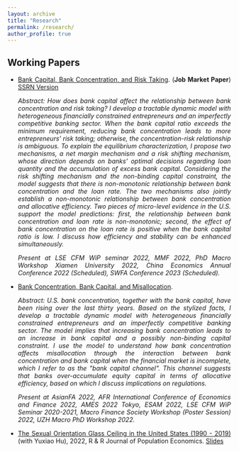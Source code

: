 ```yaml
---
layout: archive
title: "Research"
permalink: /research/
author_profile: true
---
```

<style>
body {
text-align: justify}
</style>

<!--
{% if author.googlescholar %}
  You can also find my articles on <u><a href="{{author.googlescholar}}">my Google Scholar profile</a>.</u>
{% endif %}

{% include base_path %}

{% for post in site.research reversed %}
  {% include archive-single.html %}
{% endfor %}
-->

<!--## Publications

* [Credit Rating Prediction Through Supply Chains: A Machine Learning Approach](https://doi.org/10.1111/poms.13634) (with Jing Wu and Sean X. Zhou)\
 
   
***Production and Operations Management***, forthcoming-->

## Working Papers
* [Bank Capital, Bank Concentration, and Risk Taking](https://ivanyyi.github.io/files/JMP_YUYI.pdf). (**Job Market Paper**) [SSRN Version](https://papers.ssrn.com/sol3/papers.cfm?abstract_id=4250446)
 
  *Abstract: How does bank capital affect the relationship between bank concentration and risk taking? I develop a tractable dynamic model with heterogeneous financially constrained entrepreneurs and an imperfectly competitive banking sector. When the bank capital ratio exceeds the minimum requirement, reducing bank concentration leads to more entrepreneurs' risk taking; otherwise, the concentration-risk relationship is ambiguous. To explain the equilibrium characterization, I propose two mechanisms, a net margin mechanism and a risk shifting mechanism, whose direction depends on banks' optimal decisions regarding loan quantity and the accumulation of excess bank capital. Considering the risk shifting mechanism and the non-binding capital constraint, the model suggests that there is non-monotonic relationship between bank concentration and the loan rate. The two mechanisms also jointly establish a non-monotonic relationship between bank concentration and allocative efficiency. Two pieces of micro-level evidence in the U.S. support the model predictions: first, the relationship between bank concentration and loan rate is non-monotonic; second, the effect of bank concentration on the loan rate is positive when the bank capital ratio is low. I discuss how efficiency and stability can be enhanced simultaneously.*
 
  *Present at LSE CFM WiP seminar 2022, MMF 2022, PhD Macro Workshop Xiamen University 2022, China Economics Annual Conference 2022 (Scheduled), SWFA Conference 2023 (Scheduled).*

* [Bank Concentration, Bank Capital, and Misallocation](https://papers.ssrn.com/sol3/papers.cfm?abstract_id=4046630). 
  
  *Abstract: U.S. bank concentration, together with the bank capital, have been rising over the last thirty years. Based on the stylized facts, I develop a tractable dynamic model with heterogeneous financially constrained entrepreneurs and an imperfectly competitive banking sector. The model implies that increasing bank concentration leads to an increase in bank capital and a possibly non-binding capital constraint. I use the model to understand how bank concentration affects misallocation through the interaction between bank concentration and bank capital when the financial market is incomplete, which I refer to as the "bank capital channel". This channel suggests that banks over-accumulate equity capital in terms of allocative efficiency, based on which I discuss implications on regulations.*
  
    *Present at AsianFA 2022, AFR International Conference of Economics and Finance 2022, AMES 2022 Tokyo, ESAM 2022, LSE CFM WiP Seminar 2020-2021, Macro Finance Society Workshop (Poster Session) 2022,  UZH Macro PhD Workshop 2022.*


* [The Sexual Orientation Glass Ceiling in the United States (1990 - 2019)](https://www.aeaweb.org/conference/2021/preliminary/paper/NfDk3eTB) (with Yuxiao Hu), 2022, R & R Journal of Population Economics. [Slides](https://www.aeaweb.org/conference/2021/preliminary/powerpoint/Ft4Aehky)






